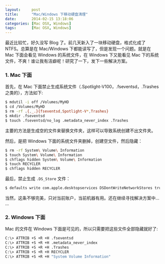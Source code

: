 ```yaml
---
layout:     post
title:      "Mac/Windows 下移动硬盘清理"
date:       2014-02-15 13:18:06
categories: [Mac OSX, Windows]
tags:       [Mac OSX, Windows]
---
```


最近比较忙，好久没写 Blog 了。前几天新入了一块移动硬盘，格式化成了 NTFS。总算是在 Mac/Windows 下都能读写了，但是发现一个问题。就是在 Mac 下面会看见 Windows 的系统文件，在 Windows 下又能看见 Mac 下的系统文件，不爽！谁让我有洁癖呢！研究了一下，发下一些解决方案。
<!--more-->

### 1. Mac 下面

首先，在 Mac 下面禁止生成系统文件（.Spotlight-V100，.fseventsd，.Trashes之类的），方法如下:

```bash
$ mdutil -i off /Volumes/MyHD
$ cd /Volumes/MyHD
$ rm -rf .{,_.}{fseventsd,Spotlight-V*,Trashes}
$ mkdir .fseventsd
$ touch .fseventsd/no_log .metadata_never_index .Trashes
```

主要的方法是生成空的文件来替换文件夹，这样可以导致系统创建不出文件夹。

然后，是把 Windows 下面的系统文件夹删掉，创建空文件，然后隐藏：

```bash
$ rm -rf System\ Volume\ Information
$ touch System\ Volume\ Information
$ chflags hidden System\ Volume\ Information
$ touch RECYCLER
$ chflags hidden RECYCLER
```

最后，禁止生成 `.DS_Store` 文件：

```bash
$ defaults write com.apple.desktopservices DSDontWriteNetworkStores true
```

当然，这条不够完美，只对当前账户，当前机器有用。还在继续寻找解决方案中... ...

### 2. Windows 下面

Mac 的文件在 Windows 下面是可见的，所以只需要把这些文件全部隐藏就好了:

```bash
C:\> ATTRIB +S +R +H .fseventsd
C:\> ATTRIB +S +R +H .metadata_never_index
C:\> ATTRIB +S +R +H .Trashes
C:\> ATTRIB +S +R +H RECYCLER
C:\> ATTRIB +S +R +H "System Volume Information"
```
